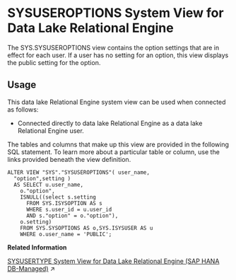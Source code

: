 <!-- loio3beb12fb6c5f1014801ab7c27ce3cf22 -->

# SYSUSEROPTIONS System View for Data Lake Relational Engine

The SYS.SYSUSEROPTIONS view contains the option settings that are in effect for each user. If a user has no setting for an option, this view displays the public setting for the option.



<a name="loio3beb12fb6c5f1014801ab7c27ce3cf22__section_vwg_vhq_b4b"/>

## Usage

This data lake Relational Engine system view can be used when connected as follows:

-   Connected directly to data lake Relational Engine as a data lake Relational Engine user.



The tables and columns that make up this view are provided in the following SQL statement. To learn more about a particular table or column, use the links provided beneath the view definition.

```
ALTER VIEW "SYS"."SYSUSEROPTIONS"( user_name,
  "option",setting ) 
  AS SELECT u.user_name,
    o."option",
    ISNULL((select s.setting
      FROM SYS.ISYSOPTION AS s
      WHERE s.user_id = u.user_id
      AND s."option" = o."option"),
    o.setting)
    FROM SYS.SYSOPTIONS AS o,SYS.ISYSUSER AS u
    WHERE o.user_name = 'PUBLIC';
```

**Related Information**  


[SYSUSERTYPE System View for Data Lake Relational Engine (SAP HANA DB-Managed)](https://help.sap.com/viewer/a898e08b84f21015969fa437e89860c8/2023_4_QRC/en-US/164b9020b45548209db5cb851a82589d.html "Each row in the SYS.SYSUSERTYPE system view holds a description of a user-defined data type.") :arrow_upper_right:

